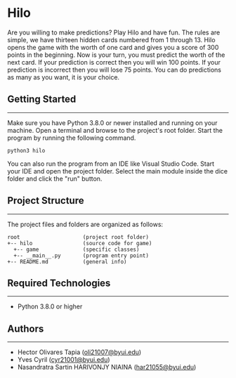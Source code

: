 # Hilo
Are you willing to make predictions? Play Hilo and have fun.
The rules are simple, we have thirteen hidden cards numbered from 1 through 13. Hilo opens the game with
the worth of one card and gives you a score of 300 points in the beginning. Now is your turn, you must predict the worth
of the next card. If your prediction is correct then you will win 100 points. If your prediction 
is incorrect then you will lose 75 points. You can do predictions as many as you want, it is
your choice. 

## Getting Started
---
Make sure you have Python 3.8.0 or newer installed and running on your machine. Open a terminal and 
browse to the project's root folder. Start the program by running the following command.
```
python3 hilo
```
You can also run the program from an IDE like Visual Studio Code. Start your IDE and open the 
project folder. Select the main module inside the dice folder and click the "run" button.

## Project Structure
---
The project files and folders are organized as follows:
```
root                    (project root folder)
+-- hilo                (source code for game)
  +-- game              (specific classes)
  +-- __main__.py       (program entry point)
+-- README.md           (general info)
```

## Required Technologies
---
* Python 3.8.0 or higher

## Authors
---
* Hector Olivares Tapia (oli21007@byui.edu)
* Yves Cyril (cyr21001@byui.edu)
* Nasandratra Sartin HARIVONJY NIAINA (har21055@byui.edu)
